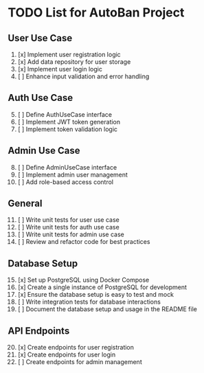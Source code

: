 # TODO List for AutoBan Project

## User Use Case
1. [x] Implement user registration logic
2. [x] Add data repository for user storage
3. [x] Implement user login logic
4. [ ] Enhance input validation and error handling

## Auth Use Case
5. [ ] Define AuthUseCase interface
6. [ ] Implement JWT token generation
7. [ ] Implement token validation logic

## Admin Use Case
8. [ ] Define AdminUseCase interface
9. [ ] Implement admin user management
10. [ ] Add role-based access control

## General
11. [ ] Write unit tests for user use case
12. [ ] Write unit tests for auth use case
13. [ ] Write unit tests for admin use case
14. [ ] Review and refactor code for best practices

## Database Setup
15. [x] Set up PostgreSQL using Docker Compose
16. [x] Create a single instance of PostgreSQL for development
17. [x] Ensure the database setup is easy to test and mock
18. [ ] Write integration tests for database interactions
19. [ ] Document the database setup and usage in the README file

## API Endpoints
20. [x] Create endpoints for user registration
21. [x] Create endpoints for user login
22. [ ] Create endpoints for admin management 